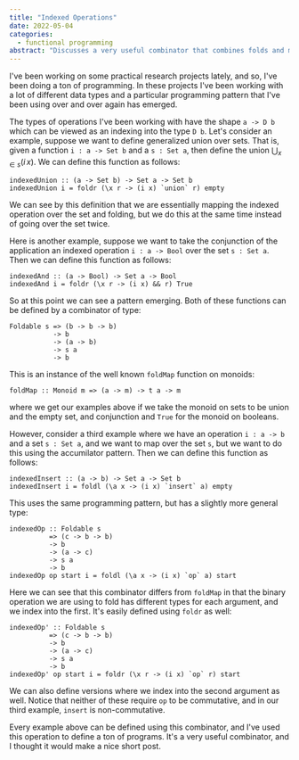 ```yaml
---
title: "Indexed Operations"
date: 2022-05-04
categories:
  - functional programming  
abstract: "Discusses a very useful combinator that combines folds and maps."
---
```


I've been working on some practical research projects lately, and so,
I've been doing a ton of programming.  In these projects I've been
working with a lot of different data types and a particular
programming pattern that I've been using over and over again has
emerged.

The types of operations I've been working with have the shape
`a -> D b` which can be viewed as an indexing into the type `D
b`. Let's consider an example, suppose we want to define generalized
union over sets.  That is, given a function `i : a -> Set b` and a
`s : Set a`, then define the union $\bigcup_{x \in s} (i\,x)$.  We can
define this function as follows:

```
indexedUnion :: (a -> Set b) -> Set a -> Set b
indexedUnion i = foldr (\x r -> (i x) `union` r) empty
```

We can see by this definition that we are essentially mapping the
indexed operation over the set and folding, but we do this at the same
time instead of going over the set twice.

Here is another example, suppose we want to take the conjunction of
the application an indexed operation `i : a -> Bool` over the set
`s : Set a`.  Then we can define this function as follows:

```
indexedAnd :: (a -> Bool) -> Set a -> Bool
indexedAnd i = foldr (\x r -> (i x) && r) True
```

So at this point we can see a pattern emerging.  Both of these
functions can be defined by a combinator of type:

```
Foldable s => (b -> b -> b)
           -> b
           -> (a -> b)
           -> s a
           -> b
```

This is an instance of the well known `foldMap` function on monoids:

```
foldMap :: Monoid m => (a -> m) -> t a -> m
```

where we get our examples above if we take the monoid on sets to be
union and the empty set, and conjunction and `True` for the monoid on
booleans.

However, consider a third example where we have an operation `i : a ->
b` and a set `s : Set a`, and we want to map over the set `s`, but
we want to do this using the accumilator pattern.  Then we can define
this function as follows:

```
indexedInsert :: (a -> b) -> Set a -> Set b
indexedInsert i = foldl (\a x -> (i x) `insert` a) empty
```

This uses the same programming pattern, but has a slightly more
general type:

```
indexedOp :: Foldable s
          => (c -> b -> b)
          -> b
          -> (a -> c)
          -> s a
          -> b
indexedOp op start i = foldl (\a x -> (i x) `op` a) start
```

Here we can see that this combinator differs from `foldMap` in that
the binary operation we are using to fold has different types for each
argument, and we index into the first. It's easily defined using
`foldr` as well:

```
indexedOp' :: Foldable s
          => (c -> b -> b)
          -> b
          -> (a -> c)
          -> s a
          -> b
indexedOp' op start i = foldr (\x r -> (i x) `op` r) start
```

We can also define versions where we index into the second argument
as well.  Notice that neither of these require `op` to be commutative,
and in our third example, `insert` is non-commutative.

Every example above can be defined using this combinator, and I've
used this operation to define a ton of programs.  It's a very useful
combinator, and I thought it would make a nice short post.